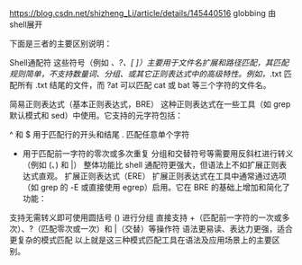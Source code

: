 https://blog.csdn.net/shizheng_Li/article/details/145440516
globbing 由 shell展开

下面是三者的主要区别说明：

Shell通配符
这些符号（例如 *、?、[ ]）主要用于文件名扩展和路径匹配，其匹配规则简单，不支持数量词、分组、或其它正则表达式中的高级特性。例如，*.txt 匹配所有 .txt 结尾的文件，而 ?at 可以匹配 cat 或 bat 等三个字符的文件名。

简易正则表达式（基本正则表达式，BRE）
这种正则表达式在一些工具（如 grep 默认模式和 sed）中使用。它支持的元字符包括：

^ 和 $ 用于匹配行的开头和结尾
. 匹配任意单个字符
* 用于匹配前一字符的零次或多次重复
分组和交替符号等需要用反斜杠进行转义（例如 \(、\) 和 \|）
整体功能比 shell 通配符更强大，但语法上不如扩展正则表达式直观。
扩展正则表达式（ERE）
扩展正则表达式在工具中通常通过选项（如 grep 的 -E 或直接使用 egrep）启用。它在 BRE 的基础上增加和简化了功能：

支持无需转义即可使用圆括号 () 进行分组
直接支持 +（匹配前一字符的一次或多次）、?（匹配零次或一次）和 |（交替）等操作符
语法更易读、表达力更强，适合更复杂的模式匹配
以上就是这三种模式匹配工具在语法及应用场景上的主要区别。

